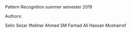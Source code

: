Pattern Recognition summer semester 2019

Authors:

Selin Sezar
Iftekhar Ahmed
SM Farhad Ali
Hassan Mosharrof
